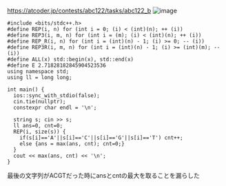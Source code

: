 https://atcoder.jp/contests/abc122/tasks/abc122_b
![image](https://user-images.githubusercontent.com/46245101/123646993-aca7ba00-d862-11eb-9836-75ca8a76bf02.png)

```
#include <bits/stdc++.h>
#define REP(i, n) for (int i = 0; (i) < (int)(n); ++ (i))
#define REP3(i, m, n) for (int i = (m); (i) < (int)(n); ++ (i))
#define REP_R(i, n) for (int i = (int)(n) - 1; (i) >= 0; -- (i))
#define REP3R(i, m, n) for (int i = (int)(n) - 1; (i) >= (int)(m); -- (i))
#define ALL(x) std::begin(x), std::end(x)
#define E 2.71828182845904523536
using namespace std;
using ll = long long;

int main() {
  ios::sync_with_stdio(false);
  cin.tie(nullptr);
  constexpr char endl = '\n';
 
  string s; cin >> s;
  ll ans=0, cnt=0;
  REP(i, size(s)) {
    if(s[i]=='A'||s[i]=='C'||s[i]=='G'||s[i]=='T') cnt++;
    else {ans = max(ans, cnt); cnt=0;}
  }
  cout << max(ans, cnt) << '\n';
}
```

最後の文字列がACGTだった時にansとcntの最大を取ることを漏らした
